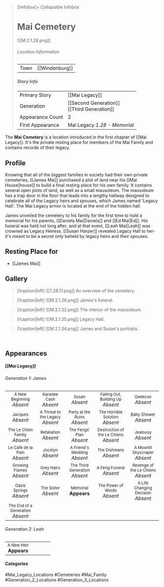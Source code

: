 > [!infobox]+ Collapsible Infobox
> # Mai Cemetery
> ![[M.2.1.28.png]] 
> ###### Location Information
> |  |  | 
> | ---- | ---- | 
> | Town | [[Windenburg]] | 
> 
> ##### Story Info
> |  |  | 
> | ---- | ---- | 
> | Primary Story | [[Mai Legacy]] | 
> | Generation | [[Second Generation]]<br>[[Third Generation]]|
> | Appearance Count | 2 | 
> | First Appearance | Mai Legacy *1.28 - Memorial*

The **Mai Cemetery** is a location introduced in the first chapter of [[Mai Legacy]]. It's the private resting place for members of the Mai Family and contains records of their legacy.

## Profile
Knowing that all of the biggest families in society had their own private cemeteries, [[James Mai]] purchased a plot of land near his [[Mai House|house]] to build a final resting place for his own family. It contains several open plots of land, as well as a small mausoleum. The mausoleum has a trap door in the floor that leads into a lengthy hallway designed to celebrate all of the Legacy heirs and spouses, which James named 'Legacy Hall'. The Mai Legacy armor is located at the end of the hidden hall.

James unveiled the cemetery to his family for the first time to hold a memorial for his parents, [[Daniela Mai|Daniela]] and [[Ed Mai|Ed]]. His funeral was held not long after, and at that event, [[Leah Mai|Leah]] was crowned as Legacy Heiress. [[Susan Harper]] revealed Legacy Hall to her- it's meant to be a secret only beheld by legacy heirs and their spouses.

## Resting Place for
- [[James Mai]]

## Gallery
> [!caption|left]
> ![[1.28.17.png]] 
> An overview of the cemetery.

> [!caption|left]
> ![[M.2.1.26.png]] 
> James's funeral.

> [!caption|left]
> ![[M.2.1.32.png]] 
> The interior of the mausoleum.

> [!caption|left]
> ![[M.2.1.35.png]] 
> Legacy Hall.

> [!caption|left]
> ![[M.2.1.34.png]] 
> James and Susan's portraits.

<br style="clear:both; margin: 0; padding: 0" />

## Appearances
##### [[Mai Legacy]]
###### Generation 1: James
|                                                                       |     |     |     |     |
| --------------------------------------------------------------------- | --- | --- | --- | --- |
| <center><font size=2>A New Beginning<br><font size=3>*Absent*  | <center><font size=2>Karaoke Cash<br><font size=3>*Absent* | <center><font size=2>Susan<br><font size=3>*Absent* | <center><font size=2>Falling Out, Building Up<br><font size=3>*Absent*| <center><font size=2>Geekcon<br><font size=3>*Absent* |
| <center><font size=2>Jacques<br><font size=3>*Absent*  | <center><font size=2>A Threat to the Legacy<br><font size=3>*Absent* | <center><font size=2>Party at the Ruins<br><font size=3>*Absent* | <center><font size=2>The Horrible Solution<br><font size=3>*Absent*| <center><font size=2>Baby Shower<br><font size=3>*Absent*|
| <center><font size=2>The Le Chien Family<br><font size=3>*Absent*  | <center><font size=2>Retaliation<br><font size=3>*Absent*| <center><font size=2>The Fengs' Plan<br><font size=3>*Absent* | <center><font size=2>Destruction of the Le Chiens<br><font size=3>*Absent*| <center><font size=2>Jealousy<br><font size=3>*Absent* |
| <center><font size=2>Le Café de la Pain<br><font size=3>*Absent*  | <center><font size=2>Jocelyn<br><font size=3>*Absent* | <center><font size=2>A Friend's Wedding<br><font size=3>*Absent* | <center><font size=2>The Dishmans<br><font size=3>*Absent* | <center><font size=2>A Moonlit Skyscraper<br><font size=3>*Absent* |
| <center><font size=2>Growing Flames<br><font size=3>*Absent* | <center><font size=2>Grey Hairs<br><font size=3>*Absent*  | <center><font size=2>The Third Generation<br><font size=3>*Absent* | <center><font size=2>A Feng Funeral<br><font size=3>*Absent* | <center><font size=2>Revenge of the Le Chiens<br><font size=3>*Absent*|
| <center><font size=2>Oasis Springs<br><font size=3>*Absent*  | <center><font size=2>The Sister<br><font size=3>*Absent*| <center><font size=2>Memorial<br><font size=3>**Appears** | <center><font size=2>The Power of Words<br><font size=3>*Absent*| <center><font size=2>A Life Changing Decision<br><font size=3>*Absent* |
| <center><font size=2>The End of a Generation<br><font size=3>*Absent*  |

###### Generation 2: Leah
|                                                                       |     |     |     |     |
| --------------------------------------------------------------------- | --- | --- | --- | --- |
| <center><font size=2>A New Heir<br><font size=3>**Appears** |     |     |     |     |

#### Categories
#Mai_Legacy_Locations #Cemeteries #Mai_Family #Generation_2_Locations #Generation_3_Locations 